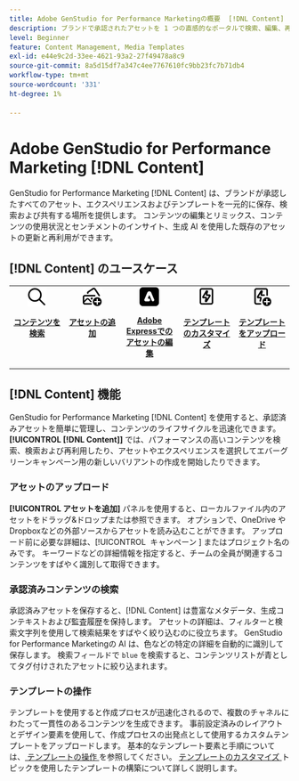 ```yaml
---
title: Adobe GenStudio for Performance Marketingの概要  [!DNL Content]
description: ブランドで承認されたアセットを 1 つの直感的なポータルで検索、編集、再利用、共有する方法について説明します。
level: Beginner
feature: Content Management, Media Templates
exl-id: e44e9c2d-33ee-4621-93a2-27f49478a8c9
source-git-commit: 8a5d15df7a347c4ee7767610fc9bb23fc7b71db4
workflow-type: tm+mt
source-wordcount: '331'
ht-degree: 1%

---
```


# Adobe GenStudio for Performance Marketing [!DNL Content]

GenStudio for Performance Marketing [!DNL Content] は、ブランドが承認したすべてのアセット、エクスペリエンスおよびテンプレートを一元的に保存、検索および共有する場所を提供します。 コンテンツの編集とリミックス、コンテンツの使用状況とセンチメントのインサイト、生成 AI を使用した既存のアセットの更新と再利用ができます。

## [!DNL Content] のユースケース

<table style="table-layout:fixed">
<tr style="border: 0;">
   <td align="center" valign="top" width="100">
      <a href="../content/manage-assets.md#search">
         <img alt="拡大鏡" src="../../assets/icons/icon-search.png">
      </a>
      <p>
         <a href="../content/manage-assets.md#search-content">
         <strong> コンテンツを検索 </strong>
         </a>
      </p>
   </td>
   <td align="center" valign="top" width="100">
      <a href="../content/manage-assets.md">
         <img alt="プラス記号（+）付きの画像" src="../../assets/icons/icon-addContent.png">
      </a>
      <p>
         <a href="../content/manage-assets.md">
         <strong> アセットの追加 </strong>
         </a>
      </p>
   </td>
   <td align="center" valign="top" width="100">
      <a href="../content/asset-details.md#edit-in-express">
         <img alt="Adobe Expressで編集" src="../../assets/icons/icon-editExpress.png">
      </a>
      <p>
         <a href="../content/asset-details.md#edit-in-express">
         <strong>Adobe Expressでのアセットの編集 </strong>
         </a>
      </p>
   </td>
   <td align="center" valign="top" width="100">
      <a href="../content/customize-template.md">
         <img alt="アセットの稲妻" src="../../assets/icons/icon-template.png">
      </a>
      <p>
         <a href="../content/customize-template.md">
         <strong> テンプレートのカスタマイズ </strong>
         </a>
      </p>
   </td>
   <td align="center" valign="top" width="100">
      <a href="../content/use-templates.md">
         <img alt="プラス記号を使用したアセット上のボルトの軽量化" src="../../assets/icons/icon-addTemplate.png">
      </a>
      <p>
         <a href="../content/use-templates.md#upload-a-template">
         <strong> テンプレートをアップロード </strong>
         </a>
      </p>
   </td>
</tr>
</table>

## [!DNL Content] 機能

GenStudio for Performance Marketing [!DNL Content] を使用すると、承認済みアセットを簡単に管理し、コンテンツのライフサイクルを迅速化できます。 **[!UICONTROL [!DNL Content]]** では、パフォーマンスの高いコンテンツを検索、検索および再利用したり、アセットやエクスペリエンスを選択してエバーグリーンキャンペーン用の新しいバリアントの作成を開始したりできます。

### アセットのアップロード

**[!UICONTROL アセットを追加]** パネルを使用すると、ローカルファイル内のアセットをドラッグ&amp;ドロップまたは参照できます。 オプションで、OneDrive やDropboxなどの外部ソースからアセットを読み込むことができます。 アップロード前に必要な詳細は、[!UICONTROL &#x200B; キャンペーン &#x200B;] またはプロジェクト名のみです。 キーワードなどの詳細情報を指定すると、チームの全員が関連するコンテンツをすばやく識別して取得できます。

### 承認済みコンテンツの検索

承認済みアセットを保存すると、[!DNL Content] は豊富なメタデータ、生成コンテキストおよび監査履歴を保持します。 アセットの詳細は、フィルターと検索文字列を使用して検索結果をすばやく絞り込むのに役立ちます。 GenStudio for Performance Marketingの AI は、色などの特定の詳細を自動的に識別して保存します。 検索フィールドで `blue` を検索すると、コンテンツリストが青としてタグ付けされたアセットに絞り込まれます。

### テンプレートの操作

テンプレートを使用すると作成プロセスが迅速化されるので、複数のチャネルにわたって一貫性のあるコンテンツを生成できます。 事前設定済みのレイアウトとデザイン要素を使用して、作成プロセスの出発点として使用するカスタムテンプレートをアップロードします。 基本的なテンプレート要素と手順については、[ テンプレートの操作 ](use-templates.md) を参照してください。 [ テンプレートのカスタマイズ ](customize-template.md) トピックを使用したテンプレートの構築について詳しく説明します。
